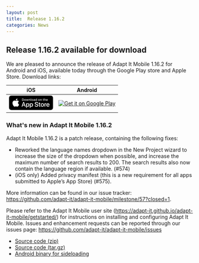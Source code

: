 ```yaml
---
layout: post
title:  Release 1.16.2
categories: News
---
```


## Release 1.16.2 available for download

We are pleased to announce the release of Adapt It Mobile 1.16.2 for Android and iOS, available today through the Google Play store and Apple Store. Download links:

| iOS        | Android           |
|:-------------:|:-------------:| 
| <a href='https://itunes.apple.com/us/app/adapt-it-mobile/id1031605993?ls=1&mt=8'><img alt='Download on the App Store' src='https://raw.githubusercontent.com/adapt-it/adapt-it-mobile/gh-pages/assets/img/Download_on_the_App_Store_Badge_US-UK_RGB_blk_092917.png' /></a>     | <a href='https://play.google.com/store/apps/details?id=org.adaptit.adaptitmobile'><img alt='Get it on Google Play' height='60' width='155' src='https://play.google.com/intl/en_us/badges/images/generic/en_badge_web_generic.png'/></a> |

### What's new in Adapt It Mobile 1.16.2

Adapt It Mobile 1.16.2 is a patch release, containing the following fixes:

* Reworked the language names dropdown in the New Project wizard to increase the size of the dropdown when possible, and increase the maximum number of search results to 200. The search results also now contain the language region if available. (#574)
* (iOS only) Added privacy manifest (this is a new requirement for all apps submitted to Apple’s App Store) (#575).

More information can be found in our issue tracker: https://github.com/adapt-it/adapt-it-mobile/milestone/57?closed=1.

Please refer to the Adapt It Mobile user site (https://adapt-it.github.io/adapt-it-mobile/getstarted/) for instructions on installing and configuring Adapt It Mobile. Issues and enhancement requests can be reported through our issues page: https://github.com/adapt-it/adapt-it-mobile/issues


- [Source code (zip)](https://github.com/adapt-it/adapt-it-mobile/archive/1.16.2.zip)
- [Source code (tar.gz)](https://github.com/adapt-it/adapt-it-mobile/archive/1.16.2.tar.gz)
- [Android binary for sideloading](https://github.com/adapt-it/adapt-it-mobile/releases/download/v1.16.2/app-release.54.apk)

